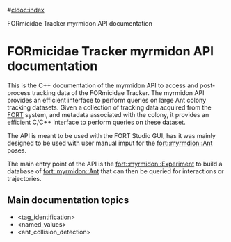 #<cldoc:index>

FORmicidae Tracker myrmidon API documentation

# FORmicidae Tracker myrmidon API documentation

This is the C++ documentation of the myrmidon API to access and
post-process tracking data of the FORmicidae Tracker. The myrmidon API
provides an efficient interface to perform queries on large Ant colony
tracking datasets. Given a collection of tracking data acquired from
the [FORT](https://github.com/formicidae-tracker) system, and metadata
associated with the colony, it provides an efficient C/C++ interface
to perform queries on these dataset.

The API is meant to be used with the FORT Studio GUI, has it was
mainly designed to be used with user manual imput for the
<fort::myrmdion::Ant> poses.

The main entry point of the API is the <fort::myrmidon::Experiment> to
build a database of <fort::myrmidon::Ant> that can then be queried for
interactions or trajectories.

## Main documentation topics

  * <tag_identification>
  * <named_values>
  * <ant_collision_detection>
